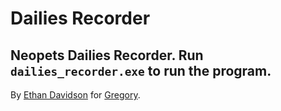# Dailies Recorder
Neopets Dailies Recorder.
Run `dailies_recorder.exe` to run the program.
---
By [Ethan Davidson](https://github.com/EthanThatOneKid) for [Gregory](http://www.gregorydavidson.com/).
